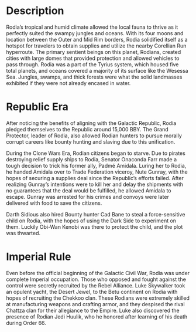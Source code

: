 # Description

Rodia’s tropical and humid climate allowed the local fauna to thrive as it perfectly suited the swampy jungles and oceans.
With its four moons and location between the Outer and Mid Rim borders, Rodia solidified itself as a hotspot for travelers to obtain supplies and utilize the nearby Corellian Run hyperroute.
The primary sentient beings on this planet, Rodians, created cities with large domes that provided protection and allowed vehicles to pass through.
Rodia was a part of the Tyrius system, which housed five total planets, and oceans covered a majority of its surface like the Wesessa Sea.
Jungles, swamps, and thick forests were what the solid landmasses exhibited if they were not already encased in water.

# Republic Era

After noticing the benefits of aligning with the Galactic Republic, Rodia pledged themselves to the Republic around 15,000 BBY.
The Grand Protector, leader of Rodia, also allowed Rodian hunters to pursue morally corrupt careers like bounty hunting and slaving due to this unification.

During the Clone Wars Era, Rodian citizens began to starve.
Due to pirates destroying relief supply ships to Rodia, Senator Onaconda Farr made a tough decision to trick his former ally, Padmé Amidala.
Luring her to Rodia, he handed Amidala over to Trade Federation viceroy, Nute Gunray, with the hopes of securing a supplies deal since the Republic’s efforts failed.
After realizing Gunray’s intentions were to kill her and delay the shipments with no guarantees that the deal would be fulfilled, he allowed Amidala to escape.
Gunray was arrested for his crimes and convoys were later delivered with food to save the citizens.

Darth Sidious also hired Bounty hunter Cad Bane to steal a force-sensitive child on Rodia, with the hopes of using the Dark Side to experiment on them.
Luckily Obi-Wan Kenobi
was there to protect the child, and the plot was thwarted.

# Imperial Rule

Even before the official beginning of the Galactic Civil War, Rodia was under complete Imperial occupation.
Those who opposed and fought against the control were secretly recruited by the Rebel Alliance.
Luke Skywalker took an opulent yacht, the Desert Jewel, to the Betu continent on Rodia with hopes of recruiting the Chekkoo clan.
These Rodians were extremely skilled at manufacturing weapons and crafting armor, and they despised the rival Chattza clan for their allegiance to the Empire.
Luke also discovered the presence of Rodian Jedi Huulik, who he honored after learning of his death during Order 66.
